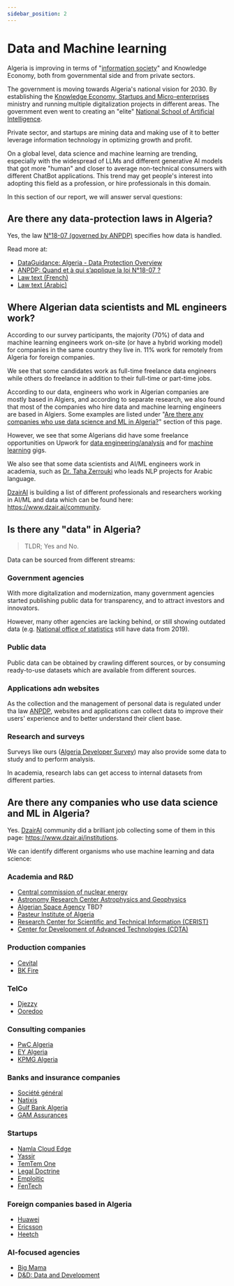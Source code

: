 ```yaml
---
sidebar_position: 2
---
```


# Data and Machine learning

Algeria is improving in terms of "[information society](https://www.mpt.gov.dz/en/what-is-the-information-society/)" and Knowledge Economy, both from governmental side and from private sectors.

The government is moving towards Algeria's national vision for 2030. By establishing the [Knowledge Economy, Startups and Micro-enterprises](#) ministry and running multiple digitalization projects in different areas. The government even went to creating an "elite" [National School of Artificial Intelligence](https://www.ensia.edu.dz/).

Private sector, and startups are mining data and making use of it to better leverage information technology in optimizing growth and profit.

On a global level, data science and machine learning are trending, especially with the widespread of LLMs and different generative AI models that got more "human" and closer to average non-technical consumers with different ChatBot applications. This trend may get people's interest into adopting this field as a profession, or hire professionals in this domain.

In this section of our report, we will answer serval questions:

## Are there any data-protection laws in Algeria?

Yes, the law [N°18-07 (governed by ANPDP)](https://anpdp.dz/fr/quand-et-a-qui-sapplique-la-loi-n18-07/) specifies how data is handled.

Read more at: 

- [DataGuidance: Algeria - Data Protection Overview](https://www.dataguidance.com/notes/algeria-data-protection-overview)
- [ANPDP: Quand et à qui s’applique la loi N°18-07 ?](https://anpdp.dz/fr/quand-et-a-qui-sapplique-la-loi-n18-07/)
- [Law text (French)](https://anpdp.dz/wp-content/uploads/2023/01/2.1-Loi-N%C2%B018-07-2.pdf)
- [Law text (Arabic)](https://anpdp.dz/wp-content/uploads/2023/01/Loi-N%C2%B018-07-Arabe-2.pdf)

## Where Algerian data scientists and ML engineers work?

According to our survey participants, the majority (70%) of data and machine learning engineers work on-site (or have a hybrid working model) for companies in the same country they live in. 11% work for remotely from Algeria for foreign companies.

We see that some candidates work as full-time freelance data engineers while others do freelance in addition to their full-time or part-time jobs.

According to our data, engineers who work in Algerian companies are mostly based in Algiers, and according to separate research, we also found that most of the companies who hire data and machine learning engineers are based in Algiers. Some examples are listed under "[Are there any companies who use data science and ML in Algeria?](#are-there-any-companies-who-use-data-science-and-ml-in-algeria)" section of this page.

However, we see that some Algerians did have some freelance opportunities on Upwork for [data engineering/analysis](https://www.upwork.com/nx/search/talent/?category_uid=531770282580668420&loc=algeria&nss=80&revenue=1&rising_talent=yes&top_rated_plus=yes&top_rated_status=top_rated&page=1) and for [machine learning](https://www.upwork.com/nx/search/talent/?category_uid=531770282580668420&loc=algeria&nss=80&revenue=1&rising_talent=yes&subcategory_uid=531770282593251329&top_rated_plus=yes&top_rated_status=top_rated) gigs.

We also see that some data scientists and AI/ML engineers work in academia, such as [Dr. Taha Zerrouki](https://www.researchgate.net/profile/Taha-Zerrouki) who leads NLP projects for Arabic language.

[DzairAI](https://www.dzair.ai/) is building a list of different professionals and researchers working in AI/ML and data which can be found here: https://www.dzair.ai/community.

## Is there any "data" in Algeria?

> TLDR; Yes and No.

Data can be sourced from different streams:

### Government agencies

With more digitalization and modernization, many government agencies started publishing public data for transparency, and to attract investors and innovators.

However, many other agencies are lacking behind, or still showing outdated data (e.g. [National office of statistics](https://www.ons.dz/) still have data from 2019).

### Public data

Public data can be obtained by crawling different sources, or by consuming ready-to-use datasets which are available from different sources.

### Applications adn websites

As the collection and the management of personal data is regulated under tha law [ANPDP](https://anpdp.dz/fr/quand-et-a-qui-sapplique-la-loi-n18-07/), websites and applications can collect data to improve their users' experience and to better understand their client base.

### Research and surveys


Surveys like ours ([Algeria Developer Survey](/blog/kickstart-survey-2024/)) may also provide some data to study and to perform analysis.

In academia, research labs can get access to internal datasets from different parties.

## Are there any companies who use data science and ML in Algeria?

Yes. [DzairAI](https://www.dzair.ai) community did a brilliant job collecting some of them in this page: https://www.dzair.ai/institutions.

We can identify different organisms who use machine learning and data science:

### Academia and R&D

- [Central commission of nuclear energy](https://www.comena.dz/)
- [Astronomy Research Center Astrophysics and Geophysics](https://www.craag.dz/)
- [Algerian Space Agency](https://asal.dz/) TBD?
- [Pasteur Institute of Algeria](https://www.pasteur.dz/fr/)
- [Research Center for Scientific and Technical Information (CERIST)](https://www.cerist.dz/)
- [Center for Development of Advanced Technologies (CDTA)](https://www.cdta.dz/)

### Production companies

- [Cevital](https://www.cevital.com/)
- [BK Fire](https://bkfire.dz/)

### TelCo

- [Djezzy](https://www.djezzy.dz/)
- [Ooredoo](http://www.ooredoo.dz/)

### Consulting companies

- [PwC Algeria](https://pwcalgerie.pwc.fr/fr/)
- [EY Algeria](https://www.ey.com/en_gl/locations/algeria)
- [KPMG Algeria](https://home.kpmg/dz/fr/home.html)


### Banks and insurance companies

- [Société général](https://societegenerale.dz/)
- [Natixis](https://www.natixis.dz/)
- [Gulf Bank Algeria](https://www.agb.dz/index.php)
- [GAM Assurances](https://gam.dz/)

### Startups

- [Namla Cloud Edge](https://namla.cloud/)
- [Yassir](https://yassir.com/)
- [TemTem One](https://temtemone.com/#/)
- [Legal Doctrine](https://legal-doctrine.com/)
- [Emploitic](https://www.emploitic.com/)
- [FenTech](https://fentech.ai/)

### Foreign companies based in Algeria

- [Huawei](https://www.huawei.com/en/)
- [Ericsson](https://www.ericsson.com/en/about-us/company-facts/ericsson-worldwide/algeria)
- [Heetch](https://www.heetch.com/dz-fr)

### AI-focused agencies

- [Big Mama](https://big-mama.io/)
- [D&D: Data and Development](https://datadevelopment.pro/)
